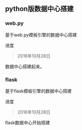 ## python版数据中心搭建

### web.py

基于web.py模板引擎的数据中心搭建

进度
> 2016年10月28日

数据中心搭建起来。

### flask

基于flask模板引擎的数据中心搭建

进度
> 2016年10月28日

flask数据中心开始搭建